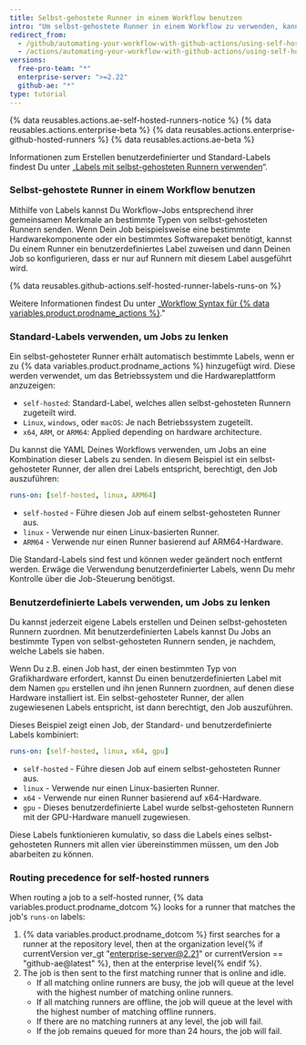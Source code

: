 ```yaml
---
title: Selbst-gehostete Runner in einem Workflow benutzen
intro: "Um selbst-gehostete Runner in einem Workflow zu verwenden, kannst Du mittels Labels den Runner-Typ für einen Job angeben."
redirect_from:
  - /github/automating-your-workflow-with-github-actions/using-self-hosted-runners-in-a-workflow
  - /actions/automating-your-workflow-with-github-actions/using-self-hosted-runners-in-a-workflow
versions:
  free-pro-team: "*"
  enterprise-server: ">=2.22"
  github-ae: "*"
type: tutorial
---
```


{% data reusables.actions.ae-self-hosted-runners-notice %}
{% data reusables.actions.enterprise-beta %}
{% data reusables.actions.enterprise-github-hosted-runners %}
{% data reusables.actions.ae-beta %}

Informationen zum Erstellen benutzerdefinierter und Standard-Labels findest Du unter „[Labels mit selbst-gehosteten Runnern verwenden](/actions/hosting-your-own-runners/using-labels-with-self-hosted-runners)“.

### Selbst-gehostete Runner in einem Workflow benutzen

Mithilfe von Labels kannst Du Workflow-Jobs entsprechend ihrer gemeinsamen Merkmale an bestimmte Typen von selbst-gehosteten Runnern senden. Wenn Dein Job beispielsweise eine bestimmte Hardwarekomponente oder ein bestimmtes Softwarepaket benötigt, kannst Du einem Runner ein benutzerdefiniertes Label zuweisen und dann Deinen Job so konfigurieren, dass er nur auf Runnern mit diesem Label ausgeführt wird.

{% data reusables.github-actions.self-hosted-runner-labels-runs-on %}

Weitere Informationen findest Du unter „[Workflow Syntax für {% data variables.product.prodname_actions %}](/github/automating-your-workflow-with-github-actions/workflow-syntax-for-github-actions#jobsjob_idruns-on)."

### Standard-Labels verwenden, um Jobs zu lenken

Ein selbst-gehosteter Runner erhält automatisch bestimmte Labels, wenn er zu {% data variables.product.prodname_actions %} hinzugefügt wird. Diese werden verwendet, um das Betriebssystem und die Hardwareplattform anzuzeigen:

- `self-hosted`: Standard-Label, welches allen selbst-gehosteten Runnern zugeteilt wird.
- `Linux`, `windows`, oder `macOS`: Je nach Betriebssystem zugeteilt.
- `x64`, `ARM`, or `ARM64`: Applied depending on hardware architecture.

Du kannst die YAML Deines Workflows verwenden, um Jobs an eine Kombination dieser Labels zu senden. In diesem Beispiel ist ein selbst-gehosteter Runner, der allen drei Labels entspricht, berechtigt, den Job auszuführen:

```yaml
runs-on: [self-hosted, linux, ARM64]
```

- `self-hosted` - Führe diesen Job auf einem selbst-gehosteten Runner aus.
- `linux` - Verwende nur einen Linux-basierten Runner.
- `ARM64` - Verwende nur einen Runner basierend auf ARM64-Hardware.

Die Standard-Labels sind fest und können weder geändert noch entfernt werden. Erwäge die Verwendung benutzerdefinierter Labels, wenn Du mehr Kontrolle über die Job-Steuerung benötigst.

### Benutzerdefinierte Labels verwenden, um Jobs zu lenken

Du kannst jederzeit eigene Labels erstellen und Deinen selbst-gehosteten Runnern zuordnen. Mit benutzerdefinierten Labels kannst Du Jobs an bestimmte Typen von selbst-gehosteten Runnern senden, je nachdem, welche Labels sie haben.

Wenn Du z.B. einen Job hast, der einen bestimmten Typ von Grafikhardware erfordert, kannst Du einen benutzerdefinierten Label mit dem Namen `gpu` erstellen und ihn jenen Runnern zuordnen, auf denen diese Hardware installiert ist. Ein selbst-gehosteter Runner, der allen zugewiesenen Labels entspricht, ist dann berechtigt, den Job auszuführen.

Dieses Beispiel zeigt einen Job, der Standard- und benutzerdefinierte Labels kombiniert:

```yaml
runs-on: [self-hosted, linux, x64, gpu]
```

- `self-hosted` - Führe diesen Job auf einem selbst-gehosteten Runner aus.
- `linux` - Verwende nur einen Linux-basierten Runner.
- `x64` - Verwende nur einen Runner basierend auf x64-Hardware.
- `gpu` - Dieses benutzerdefinierte Label wurde selbst-gehosteten Runnern mit der GPU-Hardware manuell zugewiesen.

Diese Labels funktionieren kumulativ, so dass die Labels eines selbst-gehosteten Runners mit allen vier übereinstimmen müssen, um den Job abarbeiten zu können.

### Routing precedence for self-hosted runners

When routing a job to a self-hosted runner, {% data variables.product.prodname_dotcom %} looks for a runner that matches the job's `runs-on` labels:

1. {% data variables.product.prodname_dotcom %} first searches for a runner at the repository level, then at the organization level{% if currentVersion ver_gt "enterprise-server@2.21" or currentVersion == "github-ae@latest" %}, then at the enterprise level{% endif %}.
2. The job is then sent to the first matching runner that is online and idle.
   - If all matching online runners are busy, the job will queue at the level with the highest number of matching online runners.
   - If all matching runners are offline, the job will queue at the level with the highest number of matching offline runners.
   - If there are no matching runners at any level, the job will fail.
   - If the job remains queued for more than 24 hours, the job will fail.

